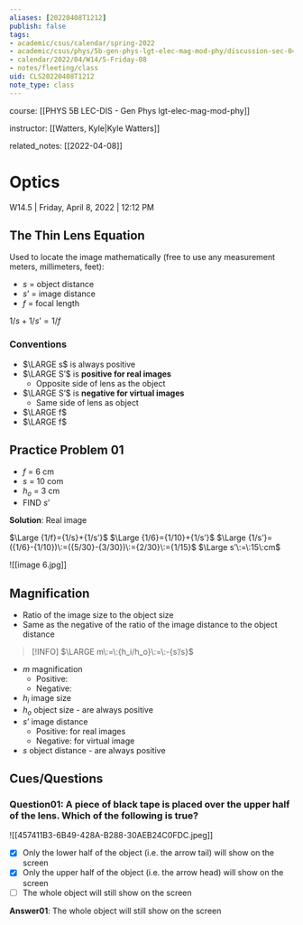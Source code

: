 ```yaml
---
aliases: [20220408T1212]
publish: false
tags:
- academic/csus/calendar/spring-2022
- academic/csus/phys/5b-gen-phys-lgt-elec-mag-mod-phy/discussion-sec-04
- calendar/2022/04/W14/5-Friday-08
- notes/fleeting/class
uid: CLS20220408T1212
note_type: class
---
```


course: [[PHYS 5B LEC-DIS - Gen Phys lgt-elec-mag-mod-phy]]

instructor: [[Watters, Kyle|Kyle Watters]]

related_notes: [[2022-04-08]]

# Optics

W14.5 | Friday, April 8, 2022 | 12:12 PM

## The Thin Lens Equation

Used to locate the image mathematically (free to use any measurement meters, millimeters, feet):
- $s$ = object distance
- $s’$ = image distance
- $f$ = focal length

${1/s}+{1/s’}={1/f}$

### Conventions

- $\LARGE s$ is always positive
- $\LARGE S’$ is **positive for real images**
	- Opposite side of lens as the object
- $\LARGE S’$ is **negative for virtual images**
	- Same side of lens as object
- $\LARGE f$
- $\LARGE f$

## Practice Problem 01

- $f$ = 6 cm
- $s$ = 10 com
- $h_o$ = 3 cm
- FIND $s’$

**Solution**: Real image

$\Large {1/f}={1/s}+{1/s’}$
$\Large {1/6}={1/10}+{1/s’}$
$\Large {1/s’}=({1/6}-{1/10})\:=({5/30}-{3/30})\:={2/30}\:={1/15}$
$\Large s’\:=\:15\:cm$

![[image 6.jpg]]

## Magnification

- Ratio of the image size to the object size
- Same as the negative of the ratio of the image distance to the object distance

> [!INFO]
> $\LARGE m\:=\:{h_i/h_o}\:=\:-{s’/s}$

- $m$ magnification
	- Positive:
	- Negative: 
- $h_i$ image size
- $h_o$ object size - are always positive
- $s’$ image distance
	- Positive: for real images
	- Negative: for virtual image
- $s$ object distance - are always positive

## Cues/Questions

### Question01: A piece of black tape is placed over the upper half of the lens. Which of the following is true?

![[457411B3-6B49-428A-B288-30AEB24C0FDC.jpeg]]

- [x] Only the lower half of the object (i.e. the arrow tail) will show on the screen
- [x] Only the upper half of the object (i.e. the arrow head) will show on the screen
- [ ] The whole object will still show on the screen

**Answer01**: The whole object will still show on the screen
